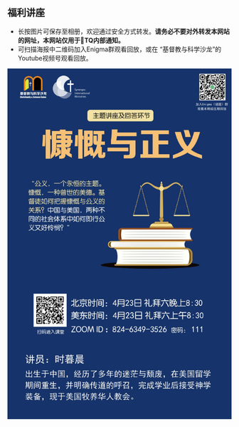 ## 福利讲座

- 长按图片可保存至相册，欢迎通过安全方式转发。**请务必不要对外转发本网站的网址，本网站仅用于🐢TQ内部通知。**
- 可扫描海报中二维码加入Enigma群观看回放，或在 “基督教与科学沙龙”的Youtube视频号观看回放。

![alt text](/assets/posters/poster.JPG)
